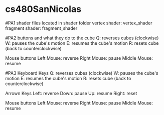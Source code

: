 # cs480SanNicolas

#PA1
shader files located in shader folder
vertex shader: vertex_shader
fragment shader: fragment_shader

#PA2
buttons and what they do to the cube
Q: reverses cubes (clockwise)
W: pauses the cube's motion
E: resumes the cube's motion
R: resets cube (back to counterclockwise)

Mouse buttons
Left Mouse: reverse
Right Mouse: pause
Middle Mouse: resume

#PA3
Keyboard Keys
Q: reverses cubes (clockwise)
W: pauses the cube's motion
E: resumes the cube's motion
R: resets cube (back to counterclockwise)

Arrown Keys
Left: reverse
Down: pause
Up: resume
Right: reset

Mouse buttons
Left Mouse: reverse
Right Mouse: pause
Middle Mouse: resume


